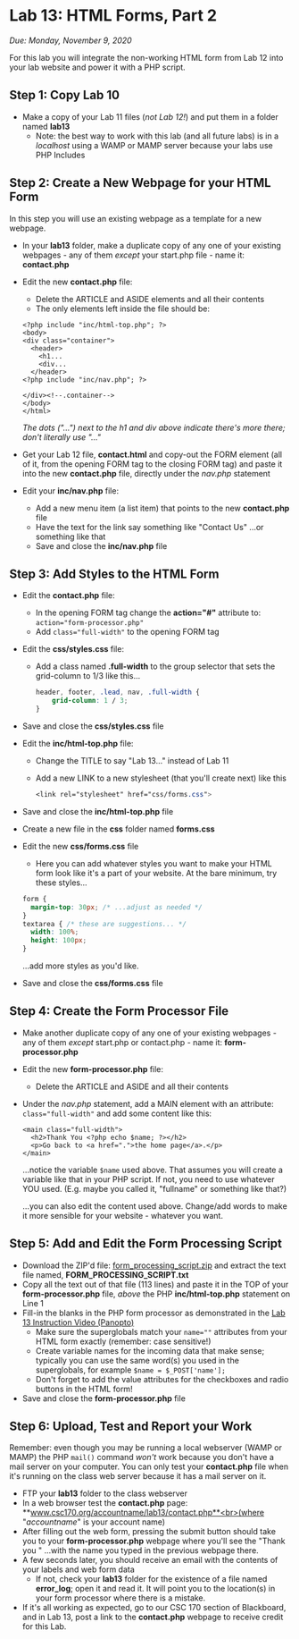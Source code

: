 # Lab 13: HTML Forms, Part 2
*Due: Monday, November 9, 2020*

For this lab you will integrate the non-working HTML form from Lab 12 into your lab website and power it with a PHP script.

## Step 1: Copy Lab 10

- Make a copy of your Lab 11 files (*not Lab 12!*) and put them in a folder named **lab13**
  - Note: the best way to work with this lab (and all future labs) is in a *localhost* using a WAMP or MAMP server because your labs use PHP Includes

## Step 2: Create a New Webpage for your HTML Form

In this step you will use an existing webpage as a template for a new webpage.

- In your **lab13** folder, make a duplicate copy of any one of your existing webpages - any of them *except* your start.php file - name it: **contact.php**

- Edit the new **contact.php** file:

  - Delete the ARTICLE and ASIDE elements and all their contents
  - The only elements left inside the file should be:

  ```php+HTML
  <?php include "inc/html-top.php"; ?>
  <body>
  <div class="container">
    <header>
  	  <h1...
  	  <div...
    </header>
  <?php include "inc/nav.php"; ?>
    
  </div><!--.container-->
  </body>
  </html>
  ```

  *The dots ("...") next to the h1 and div above indicate there's more there; don't literally use "..."*

- Get your Lab 12 file, **contact.html** and copy-out the FORM element (all of it, from the opening FORM tag to the closing FORM tag) and paste it into the new **contact.php** file, directly under the *nav.php* statement

- Edit your **inc/nav.php** file:
  - Add a new menu item (a list item) that points to the new **contact.php** file
  - Have the text for the link say something like "Contact Us" ...or something like that
  - Save and close the **inc/nav.php** file

## Step 3: Add Styles to the HTML Form

- Edit the **contact.php** file:

  - In the opening FORM tag change the **action="#"** attribute to:<br> `action="form-processor.php"`
  - Add `class="full-width"` to the opening FORM tag

- Edit the **css/styles.css** file:

  - Add a class named **.full-width** to the group selector that sets the grid-column to 1/3 like this...

    ```css
    header, footer, .lead, nav, .full-width {
    	grid-column: 1 / 3;
    }
    ```

- Save and close the **css/styles.css** file

- Edit the **inc/html-top.php** file:

  - Change the TITLE to say "Lab 13..." instead of Lab 11

  - Add a new LINK to a new stylesheet (that you'll create next) like this

    ```css
    <link rel="stylesheet" href="css/forms.css">
    ```

- Save and close the **inc/html-top.php** file

- Create a new file in the **css** folder named **forms.css**

- Edit the new **css/forms.css** file

  - Here you can add whatever styles you want to make your HTML form look like it's a part of your website.  At the bare minimum, try these styles...

  ```css
  form { 
  	margin-top: 30px; /* ...adjust as needed */
  }
  textarea { /* these are suggestions... */
  	width: 100%;
  	height: 100px;
  }
  ```

  ...add more styles as you'd like.

- Save and close the **css/forms.css** file


## Step 4: Create the Form Processor File

- Make another duplicate copy of any one of your existing webpages - any of them *except* start.php or contact.php - name it: **form-processor.php**

- Edit the new **form-processor.php** file:

  - Delete the ARTICLE and ASIDE and all their contents

- Under the *nav.php* statement, add a MAIN element with an attribute: `class="full-width"` and add some content like this:

  ```php+HTML
  <main class="full-width">
    <h2>Thank You <?php echo $name; ?></h2>
    <p>Go back to <a href=".">the home page</a>.</p>
  </main>
  ```

  ...notice the variable `$name` used above.  That assumes you will create a variable like that in your PHP script.  If not, you need to use whatever YOU used.  (E.g. maybe you called it, "fullname" or something like that?)
  
  ...you can also edit the content used above.  Change/add words to make it more sensible for your website - whatever you want.

## Step 5: Add and Edit the Form Processing Script

- Download the ZIP'd file: [form_processing_script.zip](form_processing_script.zip) and extract the text file named, **FORM_PROCESSING_SCRIPT.txt** 
- Copy all the text out of that file (113 lines) and paste it in the TOP of your **form-processor.php** file, *above* the PHP **inc/html-top.php** statement on Line 1
- Fill-in the blanks in the PHP form processor as demonstrated in the [Lab 13 Instruction Video (Panopto)]() 
  - Make sure the superglobals match your `name=""` attributes from your HTML form exactly (remember: case sensitive!)
  - Create variable names for the incoming data that make sense; typically you can use the same word(s) you used in the superglobals, for example `$name = $_POST['name'];`
  - Don't forget to add the value attributes for the checkboxes and radio buttons in the HTML form!
- Save and close the **form-processor.php** file

## Step 6: Upload, Test and Report your Work

Remember: even though you may be  running a local webserver (WAMP or MAMP) the PHP `mail()` command *won't* work because you don't have a mail server on your computer.  You can only test your **contact.php** file when it's running on the class web server because it has a mail server on it.

- FTP your **lab13** folder to the class webserver 
- In a web browser test the **contact.php** page:<br> **www.csc170.org/accountname/lab13/contact.php**<br>(where "*accountname*" is your account name)
- After filling out the web form, pressing the submit button should take you to your **form-processor.php** webpage where you'll see the "Thank you " ...with the name you typed in the previous webpage there.
- A few seconds later, you should receive an email with the contents of your labels and web form data
  - If not, check your **lab13** folder for the existence of a file named **error_log**; open it and read it.  It will point you to the location(s) in your form processor where there is a mistake.
- If it's all working as expected, go to our CSC 170 section of Blackboard, and in Lab 13, post a link to the **contact.php** webpage to receive credit for this Lab.
